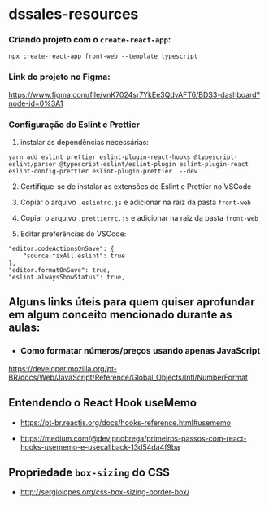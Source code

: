 # dssales-resources

### Criando projeto com o `create-react-app`:

`npx create-react-app front-web --template typescript`

### Link do projeto no Figma: 

https://www.figma.com/file/vnK7024sr7YkEe3QdvAFT6/BDS3-dashboard?node-id=0%3A1

### Configuração do Eslint e Prettier

1) instalar as dependências necessárias:

`yarn add eslint prettier eslint-plugin-react-hooks @typescript-eslint/parser @typescript-eslint/eslint-plugin eslint-plugin-react eslint-config-prettier eslint-plugin-prettier  --dev`

2) Certifique-se de instalar as extensões do Eslint e Prettier no VSCode

3) Copiar o arquivo `.eslintrc.js` e adicionar na raiz da pasta `front-web`

3) Copiar o arquivo `.prettierrc.js` e adicionar na raiz da pasta `front-web`

4) Editar preferências do VSCode:

```
"editor.codeActionsOnSave": {
    "source.fixAll.eslint": true
},
"editor.formatOnSave": true, 
"eslint.alwaysShowStatus": true,
```


## Alguns links úteis para quem quiser aprofundar em algum conceito mencionado durante as aulas:

- ### Como formatar números/preços usando apenas JavaScript
https://developer.mozilla.org/pt-BR/docs/Web/JavaScript/Reference/Global_Objects/Intl/NumberFormat

## Entendendo o React Hook useMemo

- https://pt-br.reactjs.org/docs/hooks-reference.html#usememo

- https://medium.com/@devjpnobrega/primeiros-passos-com-react-hooks-usememo-e-usecallback-13d54da4f9ba

## Propriedade  `box-sizing` do CSS

- http://sergiolopes.org/css-box-sizing-border-box/
